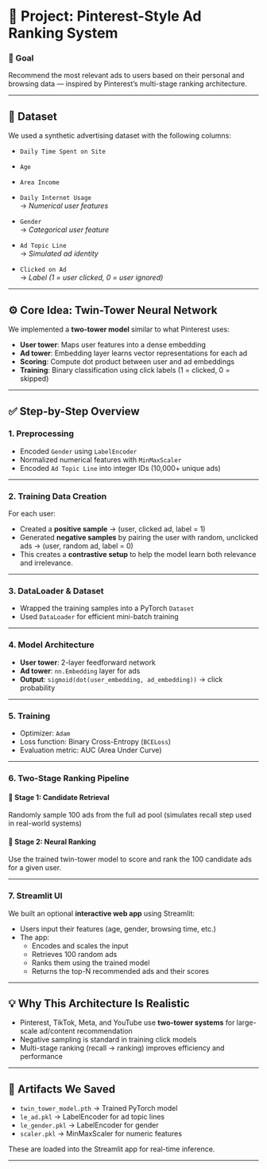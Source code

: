 # 🧠 Project: Pinterest-Style Ad Ranking System

### 🎯 Goal  
Recommend the most relevant ads to users based on their personal and browsing data — inspired by Pinterest’s multi-stage ranking architecture.

---

## 🧩 Dataset

We used a synthetic advertising dataset with the following columns:

- `Daily Time Spent on Site`  
- `Age`  
- `Area Income`  
- `Daily Internet Usage`  
→ *Numerical user features*

- `Gender`  
→ *Categorical user feature*

- `Ad Topic Line`  
→ *Simulated ad identity*

- `Clicked on Ad`  
→ *Label (1 = user clicked, 0 = user ignored)*

---

## ⚙️ Core Idea: Twin-Tower Neural Network

We implemented a **two-tower model** similar to what Pinterest uses:

- **User tower**: Maps user features into a dense embedding  
- **Ad tower**: Embedding layer learns vector representations for each ad  
- **Scoring**: Compute dot product between user and ad embeddings  
- **Training**: Binary classification using click labels (1 = clicked, 0 = skipped)

---

## ✅ Step-by-Step Overview

### 1. Preprocessing

- Encoded `Gender` using `LabelEncoder`
- Normalized numerical features with `MinMaxScaler`
- Encoded `Ad Topic Line` into integer IDs (10,000+ unique ads)

---

### 2. Training Data Creation

For each user:

- Created a **positive sample** → (user, clicked ad, label = 1)  
- Generated **negative samples** by pairing the user with random, unclicked ads → (user, random ad, label = 0)  
- This creates a **contrastive setup** to help the model learn both relevance and irrelevance.

---

### 3. DataLoader & Dataset

- Wrapped the training samples into a PyTorch `Dataset`  
- Used `DataLoader` for efficient mini-batch training

---

### 4. Model Architecture

- **User tower**: 2-layer feedforward network  
- **Ad tower**: `nn.Embedding` layer for ads  
- **Output**: `sigmoid(dot(user_embedding, ad_embedding))` → click probability

---

### 5. Training

- Optimizer: `Adam`  
- Loss function: Binary Cross-Entropy (`BCELoss`)  
- Evaluation metric: AUC (Area Under Curve)

---

### 6. Two-Stage Ranking Pipeline

#### 🔹 Stage 1: Candidate Retrieval  
Randomly sample 100 ads from the full ad pool (simulates recall step used in real-world systems)

#### 🔹 Stage 2: Neural Ranking  
Use the trained twin-tower model to score and rank the 100 candidate ads for a given user.

---

### 7. Streamlit UI

We built an optional **interactive web app** using Streamlit:

- Users input their features (age, gender, browsing time, etc.)
- The app:
  - Encodes and scales the input
  - Retrieves 100 random ads
  - Ranks them using the trained model
  - Returns the top-N recommended ads and their scores

---

## 💡 Why This Architecture Is Realistic

- Pinterest, TikTok, Meta, and YouTube use **two-tower systems** for large-scale ad/content recommendation  
- Negative sampling is standard in training click models  
- Multi-stage ranking (recall → ranking) improves efficiency and performance

---

## 📁 Artifacts We Saved

- `twin_tower_model.pth` → Trained PyTorch model  
- `le_ad.pkl` → LabelEncoder for ad topic lines  
- `le_gender.pkl` → LabelEncoder for gender  
- `scaler.pkl` → MinMaxScaler for numeric features  

These are loaded into the Streamlit app for real-time inference.

---
